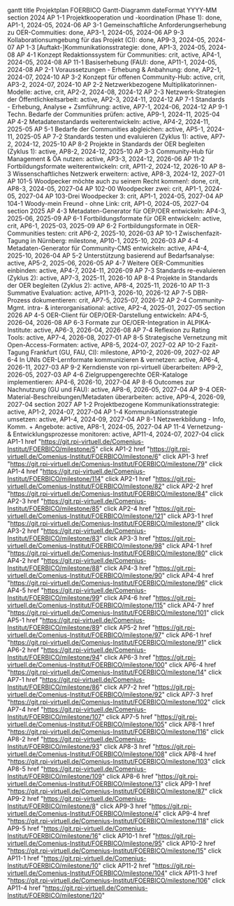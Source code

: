 gantt
    title       Projektplan FOERBICO Gantt-Diagramm
    dateFormat  YYYY-MM
    section 2024
    AP 1-1 Projektkooperation und -koordination (Phase 1): done, AP1-1, 2024-05, 2024-06
    AP 3-1 Gemeinschaftliche Anforderungserhebung zu OER-Commuities: done, AP3-1, 2024-05, 2024-06
    AP 9-3 Kollaborationsumgebung für das Projekt (CI): done, AP9-3, 2024-05, 2024-07
    AP 1-3 [Auftakt-]Kommunikationsstrategie: done, AP1-3, 2024-05, 2024-08
    AP 4-1 Konzept Redaktionssystem für Communities: crit, active, AP4-1, 2024-05, 2024-08
    AP 11-1 Basiserhebung (FAU): done, AP11-1, 2024-05, 2024-08
    AP 2-1 Voraussetzungen - Erhebung & Anbahnung: done, AP2-1, 2024-07, 2024-10
    AP 3-2 Konzept für offenen Community-Hub: active, crit, AP3-2, 2024-07, 2024-10
    AP 2-2 Netzwerkbezogene Multiplikatorinnen-Modelle: active, crit, AP2-2, 2024-08, 2024-12
    AP 2-3 Netzwerk-Strategien der Öffentlichkeitsarbeit: active, AP2-3, 2024-11, 2024-12
    AP 7-1 Standards - Erhebung, Analyse + Zsmführung: active, AP7-1, 2024-06, 2024-12
    AP 9-1 Techn. Bedarfe der Communities prüfen: active, AP9-1, 2024-11, 2025-04
    AP 4-2 Metadatenstandards weiterentwickeln: active, AP4-2, 2024-11, 2025-05
    AP 5-1 Bedarfe der Communities abgleichen: active, AP5-1, 2024-11, 2025-05
    AP 7-2 Standards testen und evaluieren (Zyklus 1): active, AP7-2, 2024-12, 2025-10
    AP 8-2 Projekte in Standards der OER begleiten (Zyklus 1): active, AP8-2, 2024-12, 2025-10
    AP 3-3 Community-Hub für Management & ÖA nutzen: active, AP3-3, 2024-12, 2026-06
    AP 11-2 Fortbildungsformate weiterentwickeln: crit, AP11-2, 2024-12, 2026-10
    AP 8-3 Wissenschaftliches Netzwerk erweitern: active, AP8-3, 2024-12, 2027-01
    AP 101-5 Woodpecker möchte auch zu seinem Recht kommen!: done, crit, AP8-3, 2024-05, 2027-04
    AP 102-00 Woodpecker zwei: crit, AP1-1, 2024-05, 2027-04
    AP 103-Drei Woodpecker 3: crit, AP1-1, 2024-05, 2027-04
    AP 104-1 Woody-mein Freund - ohne Link: crit, AP1-0, 2024-05, 2027-04
    section 2025
    AP 4-3 Metadaten-Generator für OEP/OER entwickeln: AP4-3, 2025-06, 2025-09
    AP 6-1 Fortbildungsformate für OER entwickeln: active, crit, AP6-1, 2025-03, 2025-09
    AP 6-2 Fortbildungsformate in OER-Communities testen: crit AP6-2, 2025-10, 2026-03
    AP 10-1 Zwischenfazit-Tagung in Nürnberg: milestone, AP10-1, 2025-10, 2026-03
    AP 4-4 Metadaten-Generator für Community-CMS entwickeln: active, AP4-4, 2025-10, 2026-04
    AP 5-2 Unterstützung basierend auf Bedarfsanalyse: active, AP5-2, 2025-06, 2026-05
    AP 4-7 Weitere OER-Communities einbinden: active, AP4-7, 2024-11, 2026-09
    AP 7-3 Standards re-evaluieren (Zyklus 2): active, AP7-3, 2025-11, 2026-10
    AP 8-4 Projekte in Standards der OER begleiten (Zyklus 2): active, AP8-4, 2025-11, 2026-10
    AP 11-3 Summative Evaluation: active, AP11-3, 2026-10, 2026-12
    AP 7-5 DBR-Prozess dokumentieren: crit, AP7-5, 2025-07, 2026-12
    AP 2-4 Community-Mgmt. intra- & interorganisational: active, AP2-4, 2025-01, 2027-05
    section 2026
    AP 4-5 OER-Client für OEP/OER-Darstellung entwickeln: AP4-5, 2026-04, 2026-08
    AP 6-3 Formate zur OE/OER-Integration in ALPIKA-Institute: active, AP6-3, 2026-04, 2026-08
    AP 7-4 Reflexion zu Rating Tools: active, AP7-4, 2026-08, 2027-01
    AP 8-5 Strategische Vernetzung mit Open-Access-Formaten: active, AP8-5, 2024-07, 2027-02
    AP 10-2 Fazit-Tagung Frankfurt (GU, FAU, CI): milestone, AP10-2, 2026-09, 2027-02
    AP 6-4 In UNIs OER-Lernformate kommunizieren & vernetzen: active, AP6-4, 2026-11, 2027-03
    AP 9-2 Kerndienste von rpi-virtuell überarbeiten: AP9-2, 2026-05, 2027-03
    AP 4-6 Zielgruppengerechte OER-Kataloge implementieren: AP4-6, 2026-10, 2027-04
    AP 8-6 Outcomes zur Nachnutzung (GU und FAU): active, AP8-6, 2026-05, 2027-04
    AP 9-4 OER-Material-Beschreibungen/Metadaten überarbeiten: active, AP9-4, 2026-09, 2027-04
    section 2027
    AP 1-2 Projektbezogene Kommunikationsstrategie: active, AP1-2, 2024-07, 2027-04
    AP 1-4 Kommunikationsstrategie umsetzen: active, AP1-4, 2024-09, 2027-04
    AP 8-1 Netzwerkbildung - Info, Komm. + Angebote: active, AP8-1, 2024-05, 2027-04
    AP 11-4 Vernetzung- & Entwicklungsprozesse monitoren: active, AP11-4, 2024-07, 2027-04
click AP1-1 href "https://git.rpi-virtuell.de/Comenius-Institut/FOERBICO/milestone/5"
click AP1-2 href "https://git.rpi-virtuell.de/Comenius-Institut/FOERBICO/milestone/6"
click AP1-3 href "https://git.rpi-virtuell.de/Comenius-Institut/FOERBICO/milestone/79"
click AP1-4 href "https://git.rpi-virtuell.de/Comenius-Institut/FOERBICO/milestone/114"
click AP2-1 href "https://git.rpi-virtuell.de/Comenius-Institut/FOERBICO/milestone/82"
click AP2-2 href "https://git.rpi-virtuell.de/Comenius-Institut/FOERBICO/milestone/84"
click AP2-3 href "https://git.rpi-virtuell.de/Comenius-Institut/FOERBICO/milestone/85"
click AP2-4 href "https://git.rpi-virtuell.de/Comenius-Institut/FOERBICO/milestone/121"
click AP3-1 href "https://git.rpi-virtuell.de/Comenius-Institut/FOERBICO/milestone/9"
click AP3-2 href "https://git.rpi-virtuell.de/Comenius-Institut/FOERBICO/milestone/83"
click AP3-3 href "https://git.rpi-virtuell.de/Comenius-Institut/FOERBICO/milestone/98"
click AP4-1 href "https://git.rpi-virtuell.de/Comenius-Institut/FOERBICO/milestone/80"
click AP4-2 href "https://git.rpi-virtuell.de/Comenius-Institut/FOERBICO/milestone/88"
click AP4-3 href "https://git.rpi-virtuell.de/Comenius-Institut/FOERBICO/milestone/90"
click AP4-4 href "https://git.rpi-virtuell.de/Comenius-Institut/FOERBICO/milestone/96"
click AP4-5 href "https://git.rpi-virtuell.de/Comenius-Institut/FOERBICO/milestone/99"
click AP4-6 href "https://git.rpi-virtuell.de/Comenius-Institut/FOERBICO/milestone/115"
click AP4-7 href "https://git.rpi-virtuell.de/Comenius-Institut/FOERBICO/milestone/101"
click AP5-1 href "https://git.rpi-virtuell.de/Comenius-Institut/FOERBICO/milestone/89"
click AP5-2 href "https://git.rpi-virtuell.de/Comenius-Institut/FOERBICO/milestone/97"
click AP6-1 href "https://git.rpi-virtuell.de/Comenius-Institut/FOERBICO/milestone/91"
click AP6-2 href "https://git.rpi-virtuell.de/Comenius-Institut/FOERBICO/milestone/94"
click AP6-3 href "https://git.rpi-virtuell.de/Comenius-Institut/FOERBICO/milestone/100"
click AP6-4 href "https://git.rpi-virtuell.de/Comenius-Institut/FOERBICO/milestone/14"
click AP7-1 href "https://git.rpi-virtuell.de/Comenius-Institut/FOERBICO/milestone/86"
click AP7-2 href "https://git.rpi-virtuell.de/Comenius-Institut/FOERBICO/milestone/92"
click AP7-3 href "https://git.rpi-virtuell.de/Comenius-Institut/FOERBICO/milestone/102"
click AP7-4 href "https://git.rpi-virtuell.de/Comenius-Institut/FOERBICO/milestone/107"
click AP7-5 href "https://git.rpi-virtuell.de/Comenius-Institut/FOERBICO/milestone/105"
click AP8-1 href "https://git.rpi-virtuell.de/Comenius-Institut/FOERBICO/milestone/116"
click AP8-2 href "https://git.rpi-virtuell.de/Comenius-Institut/FOERBICO/milestone/93"
click AP8-3 href "https://git.rpi-virtuell.de/Comenius-Institut/FOERBICO/milestone/108"
click AP8-4 href "https://git.rpi-virtuell.de/Comenius-Institut/FOERBICO/milestone/103"
click AP8-5 href "https://git.rpi-virtuell.de/Comenius-Institut/FOERBICO/milestone/109"
click AP8-6 href "https://git.rpi-virtuell.de/Comenius-Institut/FOERBICO/milestone/13"
click AP9-1 href "https://git.rpi-virtuell.de/Comenius-Institut/FOERBICO/milestone/87"
click AP9-2 href "https://git.rpi-virtuell.de/Comenius-Institut/FOERBICO/milestone/8"
click AP9-3 href "https://git.rpi-virtuell.de/Comenius-Institut/FOERBICO/milestone/4"
click AP9-4 href "https://git.rpi-virtuell.de/Comenius-Institut/FOERBICO/milestone/118"
click AP9-5 href "https://git.rpi-virtuell.de/Comenius-Institut/FOERBICO/milestone/16"
click AP10-1 href "https://git.rpi-virtuell.de/Comenius-Institut/FOERBICO/milestone/95"
click AP10-2 href "https://git.rpi-virtuell.de/Comenius-Institut/FOERBICO/milestone/15"
click AP11-1 href "https://git.rpi-virtuell.de/Comenius-Institut/FOERBICO/milestone/10"
click AP11-2 href "https://git.rpi-virtuell.de/Comenius-Institut/FOERBICO/milestone/104"
click AP11-3 href "https://git.rpi-virtuell.de/Comenius-Institut/FOERBICO/milestone/106"
click AP11-4 href "https://git.rpi-virtuell.de/Comenius-Institut/FOERBICO/milestone/120"